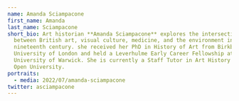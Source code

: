 ```yaml
---
name: Amanda Sciampacone
first_name: Amanda
last_name: Sciampacone
short_bio: Art historian **Amanda Sciampacone** explores the intersections
  between British art, visual culture, medicine, and the environment in the long
  nineteenth century. she received her PhD in History of Art from Birkbeck,
  University of London and held a Leverhulme Early Career Fellowship at the
  University of Warwick. She is currently a Staff Tutor in Art History at The
  Open University.
portraits:
  - media: 2022/07/amanda-sciampacone
twitter: asciampacone
---
```

